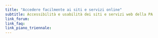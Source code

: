 ```yaml
---
title: "Accedere facilmente ai siti e servizi online"
subtitle: Accessibilità e usabilità dei siti e servizi web della PA
link_forum:
link_faq:
link_piano_triennale:
---
```

